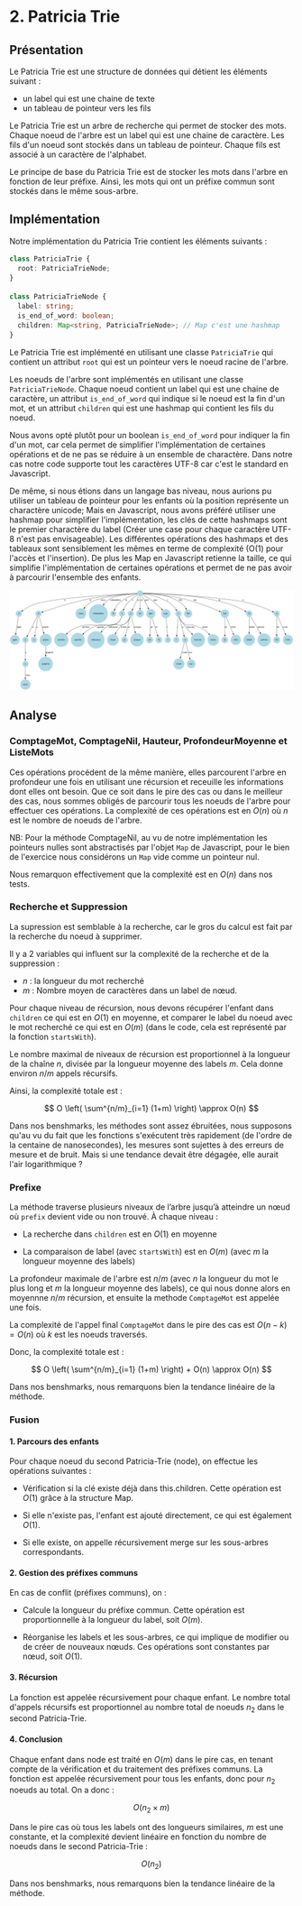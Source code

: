 # 2. Patricia Trie


## Présentation


Le Patricia Trie est une structure de données qui détient les éléments suivant :

- un label qui est une chaine de texte
- un tableau de pointeur vers les fils

Le Patricia Trie est un arbre de recherche qui permet de stocker des mots. Chaque noeud de l'arbre est un label qui est une chaine de caractère. Les fils d'un noeud sont stockés dans un tableau de pointeur. Chaque fils est associé à un caractère de l'alphabet.

Le principe de base du Patricia Trie est de stocker les mots dans l'arbre en fonction de leur préfixe. Ainsi, les mots qui ont un préfixe commun sont stockés dans le même sous-arbre.


## Implémentation


Notre implémentation du Patricia Trie contient les éléments suivants :

```typescript
class PatriciaTrie {
  root: PatriciaTrieNode;
}

class PatriciaTrieNode {
  label: string;
  is_end_of_word: boolean;
  children: Map<string, PatriciaTrieNode>; // Map c'est une hashmap
}
```

Le Patricia Trie est implémenté en utilisant une classe `PatriciaTrie` qui contient un attribut `root` qui est un pointeur vers le noeud racine de l'arbre.

Les noeuds de l'arbre sont implémentés en utilisant une classe `PatriciaTrieNode`. Chaque noeud contient un label qui est une chaine de caractère, un attribut `is_end_of_word` qui indique si le noeud est la fin d'un mot, et un attribut `children` qui est une hashmap qui contient les fils du noeud.

Nous avons opté plutôt pour un boolean `is_end_of_word` pour indiquer la fin d'un mot, car cela permet de simplifier l'implémentation de certaines opérations et de ne pas se réduire à un ensemble de charactère. Dans notre cas notre code supporte tout les caractères UTF-8 car c'est le standard en Javascript.

De même, si nous étions dans un langage bas niveau, nous aurions pu utiliser un tableau de pointeur pour les enfants où la position représente un charactère unicode; Mais en Javascript, nous avons préféré utiliser une hashmap pour simplifier l'implémentation, les clés de cette hashmaps sont le premier charactère du label (Créer une case pour chaque caractère UTF-8 n'est pas envisageable). Les différentes opérations des hashmaps et des tableaux sont sensiblement les mêmes en terme de complexité (O(1) pour l'accès et l'insertion). De plus les Map en Javascript retienne la taille, ce qui simplifie l'implémentation de certaines opérations et permet de ne pas avoir à parcourir l'ensemble des enfants.


![Arbre représentant l'exemple de base avec un Patricia Trie](./imgs/exemple_base_patricia_trie.png)


## Analyse


### ComptageMot, ComptageNil, Hauteur, ProfondeurMoyenne et ListeMots

Ces opérations procédent de la même manière, elles parcourent l'arbre en profondeur une fois en utilisant une récursion et receuille les informations dont elles ont besoin. 
Que ce soit dans le pire des cas ou dans le meilleur des cas, nous sommes obligés de parcourir tous les noeuds de l'arbre pour effectuer ces opérations. 
La complexité de ces opérations est en $O(n)$ où $n$ est le nombre de noeuds de l'arbre.

NB: Pour la méthode ComptageNil, au vu de notre implémentation les pointeurs nulles sont abstractisés par l'objet `Map` de Javascript, pour le bien de l'exercice nous considérons un `Map` vide comme un pointeur nul.

Nous remarquon effectivement que la complexité est en $O(n)$ dans nos tests.


### Recherche et Suppression


La supression est semblable à la recherche, car le gros du calcul est fait par la recherche du noeud à supprimer.

Il y a 2 variables qui influent sur la complexité de la recherche et de la suppression :

- $n$ : la longueur du mot recherché
- $m$ : Nombre moyen de caractères dans un label de nœud.

Pour chaque niveau de récursion, nous devons récupérer l'enfant dans `children` ce qui est en $O(1)$ en moyenne, et comparer le label du noeud avec le mot recherché ce qui est en $O(m)$ (dans le code, cela est représenté par la fonction `startsWith`). 

Le nombre maximal de niveaux de récursion est proportionnel à la longueur de la chaîne $n$, divisée par la longueur moyenne des labels $m$. Cela donne environ $n/m$ appels récursifs.

Ainsi, la complexité totale est : 

$$ O \left( \sum^{n/m}_{i=1} (1+m) \right) \approx O(n) $$

Dans nos benshmarks, les méthodes sont assez ébruitées, nous supposons qu'au vu du fait que les fonctions s'exécutent très rapidement (de l'ordre de la centaine de nanosecondes), les mesures sont sujettes à des erreurs de mesure et de bruit. Mais si une tendance devait être dégagée, elle aurait l'air logarithmique ?


### Prefixe


La méthode traverse plusieurs niveaux de l’arbre jusqu’à atteindre un nœud où `prefix` devient vide ou non trouvé. À chaque niveau :

- La recherche dans `children` est en $O(1)$ en moyenne

- La comparaison de label (avec `startsWith`) est en $O(m)$ (avec $m$ la longueur moyenne des labels)

La profondeur maximale de l'arbre est $n/m$ (avec $n$ la longueur du mot le plus long et $m$ la longueur moyenne des labels), ce qui nous donne alors en moyennne $n/m$ récursion, et ensuite la methode `ComptageMot` est appelée une fois.

La complexité de l'appel final `ComptageMot` dans le pire des cas est $O(n-k) = O(n)$ où $k$ est les noeuds traversés.

Donc, la complexité totale est :

$$ O \left( \sum^{n/m}_{i=1} (1+m) \right) + O(n) \approx O(n) $$

Dans nos benshmarks, nous remarquons bien la tendance linéaire de la méthode.


### Fusion


#### 1. Parcours des enfants


Pour chaque noeud du second Patricia-Trie (node), on effectue les opérations suivantes :

- Vérification si la clé existe déjà dans this.children. Cette opération est $O(1)$ grâce à la structure Map.

- Si elle n'existe pas, l'enfant est ajouté directement, ce qui est également $O(1)$.

- Si elle existe, on appelle récursivement merge sur les sous-arbres correspondants.


#### 2. Gestion des préfixes communs


En cas de conflit (préfixes communs), on :

- Calcule la longueur du préfixe commun. Cette opération est proportionnelle à la longueur du label, soit $O(m)$.

- Réorganise les labels et les sous-arbres, ce qui implique de modifier ou de créer de nouveaux nœuds. Ces opérations sont constantes par nœud, soit $O(1)$.


#### 3. Récursion


La fonction est appelée récursivement pour chaque enfant. Le nombre total d'appels récursifs est proportionnel au nombre total de noeuds $n_2$ dans le second Patricia-Trie.


#### 4. Conclusion


Chaque enfant dans node est traité en $O(m)$ dans le pire cas, en tenant compte de la vérification et du traitement des préfixes communs. La fonction est appelée récursivement pour tous les enfants, donc pour $n_2$ noeuds au total. On a donc :

$$ O \left( n_2 \times m \right) $$

Dans le pire cas où tous les labels ont des longueurs similaires, $m$ est une constante, et la complexité devient linéaire en fonction du nombre de noeuds dans le second Patricia-Trie :

$$ O(n_2) $$

Dans nos benshmarks, nous remarquons bien la tendance linéaire de la méthode.
